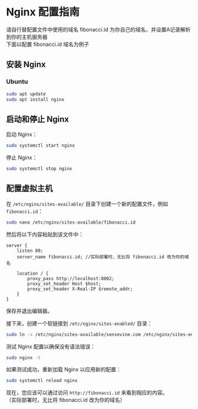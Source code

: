 
# Nginx 配置指南
请自行替配置文件中使用的域名 fibonacci.id 为你自己的域名，并设置A记录解析到你的主机服务器  
下面以配置 fibonacci.id 域名为例子
## 安装 Nginx

### Ubuntu

```bash
sudo apt update
sudo apt install nginx
```

## 启动和停止 Nginx

启动 Nginx：

```bash
sudo systemctl start nginx
```

停止 Nginx：

```bash
sudo systemctl stop nginx
```


## 配置虚拟主机

在 `/etc/nginx/sites-available/` 目录下创建一个新的配置文件，例如 `fibonacci.id`：

```bash
sudo nano /etc/nginx/sites-available/fibonacci.id
```

然后将以下内容粘贴到该文件中：

```nginx
server {
    listen 80;
    server_name fibonacci.id; //实际部署时，无比将 fibonacci.id 改为你的域名

    location / {
        proxy_pass http://localhost:8002;
        proxy_set_header Host $host;
        proxy_set_header X-Real-IP $remote_addr;
    }
}
```

保存并退出编辑器。

接下来，创建一个软链接到 `/etc/nginx/sites-enabled/` 目录：

```bash
sudo ln -s /etc/nginx/sites-available/sensevine.com /etc/nginx/sites-enabled/
```

测试 Nginx 配置以确保没有语法错误：

```bash
sudo nginx -t
```

如果测试成功，重新加载 Nginx 以应用新的配置：

```bash
sudo systemctl reload nginx
```

现在，您应该可以通过访问 `http://fibonacci.id` 来看到相应的内容。  
（实际部署时，无比将 fibonacci.id 改为你的域名）

